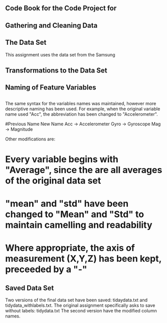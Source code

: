 
## Code Book for the Code Project for
## Gathering and Cleaning Data


## The Data Set
This assignment uses the data set from the Samsung 

## Transformations to the Data Set


##
## Naming of Feature Variables
##
The same syntax for the variables names was maintained, however more descriptive naming has been
used. For example, when the original variable name used "Acc", the abbreviation has been changed
to "Accelerometer".

#Previous Name           New Name
Acc -> Accelerometer
Gyro -> Gyroscope
Mag -> Magnitude

Other modifications are:
# Every variable begins with "Average", since the are all averages of the original data set
# "mean" and "std" have been changed to "Mean" and "Std" to maintain camelling and readability
# Where appropriate, the axis of measurement (X,Y,Z) has been kept, preceeded by a "-"

## Saved Data Set

Two versions of the final data set have been saved: tidaydata.txt and tidydata_withlabels.txt.
The original assignment specifically asks to save without labels: tidydata.txt
The second version have the modified column names.

